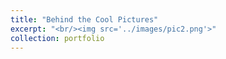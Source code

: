 ```yaml
---
title: "Behind the Cool Pictures"
excerpt: "<br/><img src='../images/pic2.png'>"
collection: portfolio
---
```

